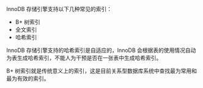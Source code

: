 InnoDB 存储引擎支持以下几种常见的索引：

- B+ 树索引
- 全文索引
- 哈希索引

InnoDB 存储引擎支持的哈希索引是自适应的，InnoDB 会根据表的使用情况自动为表生成哈希索引，不能人为干预是否在一张表中生成哈希索引。

B+ 树索引就是传统意义上的索引，这是目前关系型数据库系统中查找最为常用和最为有效的索引。